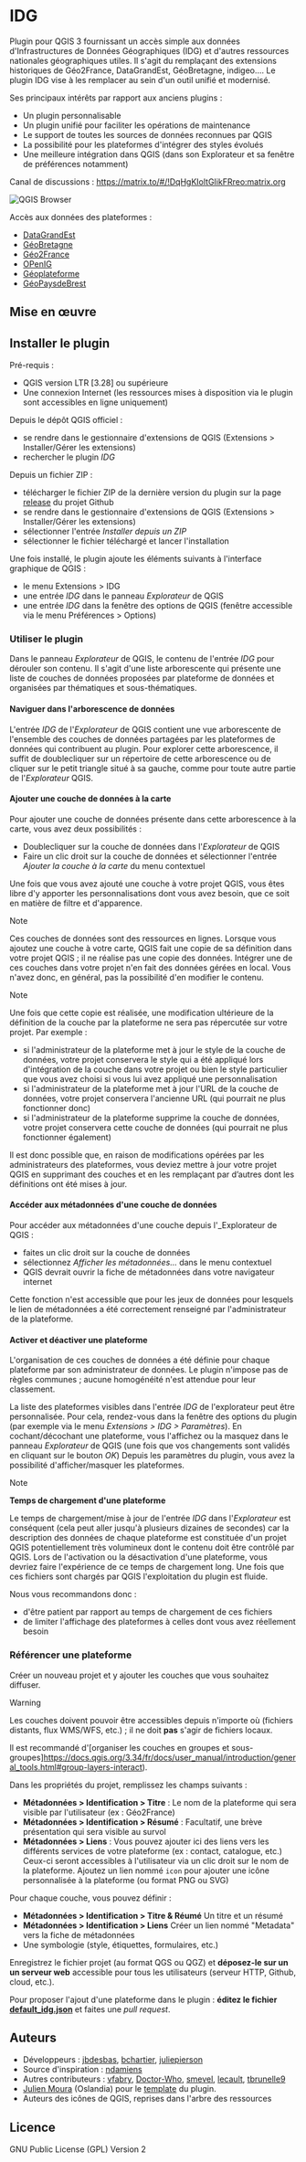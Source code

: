 # IDG

Plugin pour QGIS 3 fournissant un accès simple aux données d'Infrastructures de Données Géographiques (IDG) et d'autres ressources nationales géographiques utiles.
Il s'agit du remplaçant des extensions historiques de Géo2France, DataGrandEst, GéoBretagne, indigeo.... Le plugin IDG vise à les remplacer au sein d'un outil unifié et modernisé.

Ses principaux intérêts par rapport aux anciens plugins :

- Un plugin personnalisable
- Un plugin unifié pour faciliter les opérations de maintenance
- Le support de toutes les sources de données reconnues par QGIS
- La possibilité pour les plateformes d'intégrer des styles évolués
- Une meilleure intégration dans QGIS (dans son Explorateur et sa fenêtre de préférences notamment)

Canal de discussions : <https://matrix.to/#/!DqHgKIoltGIikFRreo:matrix.org>

![QGIS Browser](repo/screenshot_browser_1.png)

Accès aux données des plateformes :

- [DataGrandEst](https://datagrandest.fr/)
- [GéoBretagne](https://geobretagne.fr)
- [Géo2France](https://geo2france.fr)
- [OPenIG](https://openig.org)
- [Géoplateforme](https://www.ign.fr/geoplateforme/la-geoplateforme-en-bref)
- [GéoPaysdeBrest](https://geo.brest-metropole.fr/portal/apps/sites/#/geopaysdebrest)

## Mise en œuvre

## Installer le plugin

Pré-requis :

- QGIS version LTR [3.28] ou supérieure
- Une connexion Internet (les ressources mises à disposition via le plugin sont accessibles en ligne uniquement)

Depuis le dépôt QGIS officiel :

- se rendre dans le gestionnaire d'extensions de QGIS (Extensions > Installer/Gérer les extensions)
- rechercher le plugin _IDG_

Depuis un fichier ZIP :

- télécharger le fichier ZIP de la dernière version du plugin sur la page [release](https://github.com/geo2france/idg-qgis-plugin/releases) du projet Github
- se rendre dans le gestionnaire d'extensions de QGIS (Extensions > Installer/Gérer les extensions)
- sélectionner l'entrée _Installer depuis un ZIP_
- sélectionner le fichier téléchargé et lancer l'installation

Une fois installé, le plugin ajoute les éléments suivants à l'interface graphique de QGIS :

- le menu Extensions > IDG
- une entrée _IDG_ dans le panneau _Explorateur_ de QGIS
- une entrée _IDG_ dans la fenêtre des options de QGIS (fenêtre accessible via le menu Préférences > Options)

### Utiliser le plugin

Dans le panneau _Explorateur_ de QGIS, le contenu de l'entrée _IDG_ pour dérouler son contenu. Il s'agit d'une liste arborescente qui présente une liste de couches de données proposées par plateforme de données et organisées par thématiques et sous-thématiques.

#### Naviguer dans l'arborescence de données

L'entrée _IDG_ de l'_Explorateur_ de QGIS contient une vue arborescente de l'ensemble des couches de données partagées par les plateformes de données qui contribuent au plugin. Pour explorer cette arborescence, il suffit de doublecliquer sur un répertoire de cette arborescence ou de cliquer sur le petit triangle situé à sa gauche, comme pour toute autre partie de l'_Explorateur_ QGIS.

#### Ajouter une couche de données à la carte

Pour ajouter une couche de données présente dans cette arborescence à la carte, vous avez deux possibilités :

- Doublecliquer sur la couche de données dans l'_Explorateur_ de QGIS
- Faire un clic droit sur la couche de données et sélectionner l'entrée _Ajouter la couche à la carte_ du menu contextuel

Une fois que vous avez ajouté une couche à votre projet QGIS, vous êtes libre d'y apporter les personnalisations dont vous avez besoin, que ce soit en matière de filtre et d'apparence.

> [!NOTE]
> Ces couches de données sont des ressources en lignes. Lorsque vous ajoutez une couche à votre carte, QGIS fait une copie de sa définition dans votre projet QGIS ; il ne réalise pas une copie des données. Intégrer une de ces couches dans votre projet n'en fait des données gérées en local. Vous n'avez donc, en général, pas la possibilité d'en modifier le contenu.

> [!NOTE]
> Une fois que cette copie est réalisée, une modification ultérieure de la définition de la couche par la plateforme ne sera pas répercutée sur votre projet. Par exemple :
> 
> - si l'administrateur de la plateforme met à jour le style de la couche de données, votre projet conservera le style qui a été appliqué lors d'intégration de la couche dans votre projet ou bien le style particulier que vous avez choisi si vous lui avez appliqué une personnalisation
> - si l'administrateur de la plateforme met à jour l'URL de la couche de données, votre projet conservera l'ancienne URL (qui pourrait ne plus fonctionner donc)
> - si l'administrateur de la plateforme supprime la couche de données, votre projet conservera cette couche de données (qui pourrait ne plus fonctionner également)

Il est donc possible que, en raison de modifications opérées par les administrateurs des plateformes, vous deviez mettre à jour votre projet QGIS en supprimant des couches et en les remplaçant par d’autres dont les définitions ont été mises à jour.

#### Accéder aux métadonnées d'une couche de données

Pour accéder aux métadonnées d'une couche depuis l'_Explorateur de QGIS :

- faites un clic droit sur la couche de données
- sélectionnez _Afficher les métadonnées..._ dans le menu contextuel
- QGIS devrait ouvrir la fiche de métadonnées dans votre navigateur internet

Cette fonction n'est accessible que pour les jeux de données pour lesquels le lien de métadonnées a été correctement renseigné par l'administrateur de la plateforme.

#### Activer et déactiver une plateforme

L'organisation de ces couches de données a été définie pour chaque plateforme par son administrateur de données. Le plugin n'impose pas de règles communes ; aucune homogénéité n'est attendue pour leur classement.

La liste des plateformes visibles dans l'entrée _IDG_ de l'explorateur peut être personnalisée. Pour cela, rendez-vous dans la fenêtre des options du plugin (par exemple via le menu _Extensions > IDG > Paramètres_). En cochant/décochant une plateforme, vous l'affichez ou la masquez dans le panneau _Explorateur_ de QGIS (une fois que vos changements sont validés en cliquant sur le bouton _OK_)
Depuis les paramètres du plugin, vous avez la possibilité d'afficher/masquer les plateformes.

> [!NOTE]
> **Temps de chargement d'une plateforme**
> 
> Le temps de chargement/mise à jour de l'entrée _IDG_ dans l'_Explorateur_ est conséquent (cela peut aller jusqu'à plusieurs dizaines de secondes) car la description des données de chaque plateforme est constituée d'un projet QGIS potentiellement très volumineux dont le contenu doit être contrôlé par QGIS. Lors de l'activation ou la désactivation d'une plateforme, vous devriez faire l'expérience de ce temps de chargement long. Une fois que ces fichiers sont chargés par QGIS l'exploitation du plugin est fluide.
> 
> Nous vous recommandons donc :
> 
> - d'être patient par rapport au temps de chargement de ces fichiers
> - de limiter l'affichage des plateformes à celles dont vous avez réellement besoin

### Référencer une plateforme

Créer un nouveau projet et y ajouter les couches que vous souhaitez diffuser.

> [!WARNING]
> Les couches doivent pouvoir être accessibles depuis n'importe où (fichiers distants, flux WMS/WFS, etc.) ; il ne doit **pas** s'agir de fichiers locaux.

Il est recommandé d'[organiser les couches en groupes et sous-groupes]https://docs.qgis.org/3.34/fr/docs/user_manual/introduction/general_tools.html#group-layers-interact).

Dans les propriétés du projet, remplissez les champs suivants :

- **Métadonnées > Identification > Titre** : Le nom de la plateforme qui sera visible par l'utilisateur (ex : Géo2France)
- **Métadonnées > Identification > Résumé** : Facultatif, une brève présentation qui sera visible au survol
- **Métadonnées > Liens** : Vous pouvez ajouter ici des liens vers les différents services de votre plateforme (ex : contact, catalogue, etc.)
   Ceux-ci seront accessibles à l'utilisateur via un clic droit sur le nom de la plateforme. Ajoutez un lien nommé `icon` pour ajouter une icône personnalisée à la plateforme (ou format PNG ou SVG)

Pour chaque couche, vous pouvez définir :

- **Métadonnées > Identification > Titre & Réumé** Un titre et un résumé
- **Métadonnées > Identification > Liens** Créer un lien nommé "Metadata" vers la fiche de métadonnées
- Une symbologie (style, étiquettes, formulaires, etc.)

Enregistrez le fichier projet (au format QGS ou QGZ) et **déposez-le sur un un serveur web** accessible pour tous les utilisateurs (serveur HTTP, Github, cloud, etc.).

Pour proposer l'ajout d'une plateforme dans le plugin : **éditez le fichier [default_idg.json](plugin/idg/config/default_idg.json)** et faites une _pull request_.

## Auteurs

- Développeurs : [jbdesbas](https://github.com/jbdesbas), [bchartier](https://github.com/bchartier), [juliepierson](https://github.com/juliepierson)
- Source d'inspiration : [ndamiens](https://github.com/ndamiens)
- Autres contributeurs : [vfabry](https://github.com/vfabry), [Doctor-Who](https://github.com/Doctor-Who), [smevel](https://github.com/smevel), [lecault](https://github.com/lecault), [tbrunelle9](https://github.com/tbrunelle9)
- [Julien Moura](https://github.com/Guts) (Oslandia) pour le [template](https://oslandia.gitlab.io/qgis/template-qgis-plugin/) du plugin.
- Auteurs des icônes de QGIS, reprises dans l'arbre des ressources

## Licence

GNU Public License (GPL) Version 2
